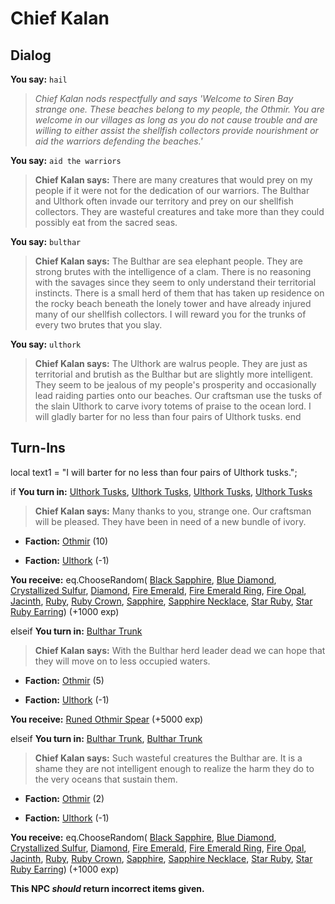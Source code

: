 # Chief Kalan
## Dialog

**You say:** `hail`



>*Chief Kalan nods respectfully and says 'Welcome to Siren Bay strange one. These beaches belong to my people, the Othmir. You are welcome in our villages as long as you do not cause trouble and are willing to either assist the shellfish collectors provide nourishment or aid the warriors defending the beaches.'*

**You say:** `aid the warriors`



>**Chief Kalan says:** There are many creatures that would prey on my people if it were not for the dedication of our warriors. The Bulthar and Ulthork often invade our territory and prey on our shellfish collectors. They are wasteful creatures and take more than they could possibly eat from the sacred seas.

**You say:** `bulthar`



>**Chief Kalan says:** The Bulthar are sea elephant people. They are strong brutes with the intelligence of a clam. There is no reasoning with the savages since they seem to only understand their territorial instincts. There is a small herd of them that has taken up residence on the rocky beach beneath the lonely tower and have already injured many of our shellfish collectors. I will reward you for the trunks of every two brutes that you slay.

**You say:** `ulthork`



>**Chief Kalan says:** The Ulthork are walrus people. They are just as territorial and brutish as the Bulthar but are slightly more intelligent. They seem to be jealous of my people's prosperity and occasionally lead raiding parties onto our beaches. Our craftsman use the tusks of the slain Ulthork to carve ivory totems of praise to the ocean lord. I will gladly barter for no less than four pairs of Ulthork tusks.
end

## Turn-Ins



local text1 = "I will barter for no less than four pairs of Ulthork tusks.";




if **You turn in:** [Ulthork Tusks](/item/24874), [Ulthork Tusks](/item/24874), [Ulthork Tusks](/item/24874), [Ulthork Tusks](/item/24874)


>**Chief Kalan says:** Many thanks to you, strange one. Our craftsman will be pleased. They have been in need of a new bundle of ivory.


* __Faction:__ [Othmir](/faction/432) (10)


* __Faction:__ [Ulthork](/faction/431) (-1)


 **You receive:** eq.ChooseRandom( [Black Sapphire](/item/10036), [Blue Diamond](/item/22503), [Crystallized Sulfur](/item/16976), [Diamond](/item/10037), [Fire Emerald](/item/10033), [Fire Emerald Ring](/item/10049), [Fire Opal](/item/10031), [Jacinth](/item/10053), [Ruby](/item/10035), [Ruby Crown](/item/10051), [Sapphire](/item/10034), [Sapphire Necklace](/item/10050), [Star Ruby](/item/10032), [Star Ruby Earring](/item/10048)) (+1000 exp)

elseif **You turn in:** [Bulthar Trunk](/item/30068)


>**Chief Kalan says:** With the Bulthar herd leader dead we can hope that they will move on to less occupied waters.


* __Faction:__ [Othmir](/faction/432) (5)


* __Faction:__ [Ulthork](/faction/431) (-1)


 **You receive:**  [Runed Othmir Spear](/item/22817) (+5000 exp)

elseif **You turn in:** [Bulthar Trunk](/item/30067), [Bulthar Trunk](/item/30067)


>**Chief Kalan says:** Such wasteful creatures the Bulthar are. It is a shame they are not intelligent enough to realize the harm they do to the very oceans that sustain them.


* __Faction:__ [Othmir](/faction/432) (2)


* __Faction:__ [Ulthork](/faction/431) (-1)


 **You receive:** eq.ChooseRandom( [Black Sapphire](/item/10036), [Blue Diamond](/item/22503), [Crystallized Sulfur](/item/16976), [Diamond](/item/10037), [Fire Emerald](/item/10033), [Fire Emerald Ring](/item/10049), [Fire Opal](/item/10031), [Jacinth](/item/10053), [Ruby](/item/10035), [Ruby Crown](/item/10051), [Sapphire](/item/10034), [Sapphire Necklace](/item/10050), [Star Ruby](/item/10032), [Star Ruby Earring](/item/10048)) (+1000 exp)

**This NPC *should* return incorrect items given.**
